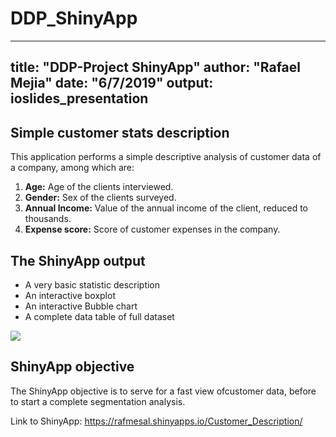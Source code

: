 # DDP_ShinyApp
---
title: "DDP-Project ShinyApp"
author: "Rafael Mejia"
date: "6/7/2019"
output: ioslides_presentation
---

## Simple customer stats description

This application performs a simple descriptive analysis of customer data of a company, among which are:

1. **Age:** Age of the clients interviewed.
2. **Gender:** Sex of the clients surveyed.
3. **Annual Income:** Value of the annual income of the client, reduced to thousands.
4. **Expense score:** Score of customer expenses in the company.


## The ShinyApp output

- A very basic statistic description
- An interactive boxplot
- An interactive Bubble chart
- A complete data table of full dataset

![](img/1.png)


## ShinyApp objective

The ShinyApp objective is to serve for a fast view ofcustomer data, before to start a complete segmentation analysis.

Link to ShinyApp:
https://rafmesal.shinyapps.io/Customer_Description/
